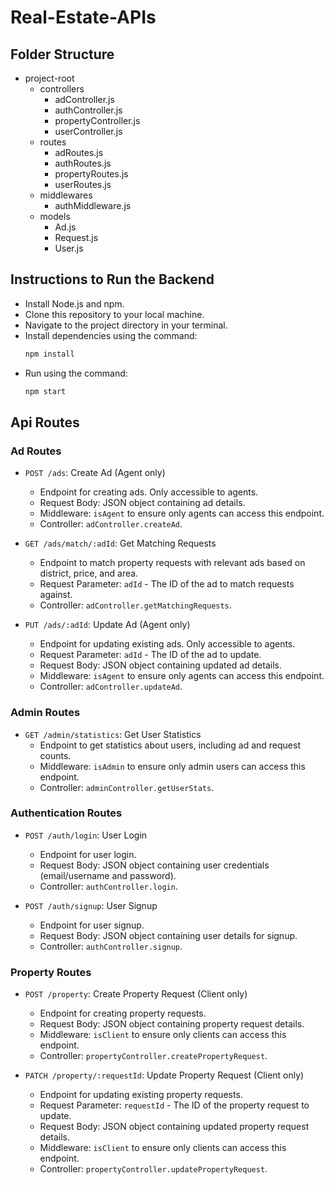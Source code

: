 # Real-Estate-APIs

## Folder Structure

- project-root
  - controllers
    - adController.js
    - authController.js
    - propertyController.js
    - userController.js
  - routes
    - adRoutes.js
    - authRoutes.js
    - propertyRoutes.js
    - userRoutes.js
  - middlewares
    - authMiddleware.js
  - models
    - Ad.js
    - Request.js
    - User.js

## Instructions to Run the Backend

- Install Node.js and npm.
- Clone this repository to your local machine.
- Navigate to the project directory in your terminal.
- Install dependencies using the command:
  ```bash
  npm install
  ```
- Run using the command:
  ```bash
  npm start
  ```

## Api Routes

### Ad Routes

- `POST /ads`: Create Ad (Agent only)

  - Endpoint for creating ads. Only accessible to agents.
  - Request Body: JSON object containing ad details.
  - Middleware: `isAgent` to ensure only agents can access this endpoint.
  - Controller: `adController.createAd`.

- `GET /ads/match/:adId`: Get Matching Requests

  - Endpoint to match property requests with relevant ads based on district, price, and area.
  - Request Parameter: `adId` - The ID of the ad to match requests against.
  - Controller: `adController.getMatchingRequests`.

- `PUT /ads/:adId`: Update Ad (Agent only)

  - Endpoint for updating existing ads. Only accessible to agents.
  - Request Parameter: `adId` - The ID of the ad to update.
  - Request Body: JSON object containing updated ad details.
  - Middleware: `isAgent` to ensure only agents can access this endpoint.
  - Controller: `adController.updateAd`.

### Admin Routes

- `GET /admin/statistics`: Get User Statistics
  - Endpoint to get statistics about users, including ad and request counts.
  - Middleware: `isAdmin` to ensure only admin users can access this endpoint.
  - Controller: `adminController.getUserStats`.

### Authentication Routes

- `POST /auth/login`: User Login

  - Endpoint for user login.
  - Request Body: JSON object containing user credentials (email/username and password).
  - Controller: `authController.login`.

- `POST /auth/signup`: User Signup

  - Endpoint for user signup.
  - Request Body: JSON object containing user details for signup.
  - Controller: `authController.signup`.

### Property Routes

- `POST /property`: Create Property Request (Client only)

  - Endpoint for creating property requests.
  - Request Body: JSON object containing property request details.
  - Middleware: `isClient` to ensure only clients can access this endpoint.
  - Controller: `propertyController.createPropertyRequest`.

- `PATCH /property/:requestId`: Update Property Request (Client only)

  - Endpoint for updating existing property requests.
  - Request Parameter: `requestId` - The ID of the property request to update.
  - Request Body: JSON object containing updated property request details.
  - Middleware: `isClient` to ensure only clients can access this endpoint.
  - Controller: `propertyController.updatePropertyRequest`.
